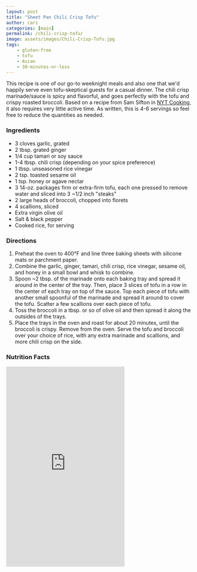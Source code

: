 ```yaml
---
layout: post
title: "Sheet Pan Chili Crisp Tofu"
author: cari
categories: [main]
permalink: /chili-crisp-tofu/
image: assets/images/Chili-Crisp-Tofu.jpg
tags:
    - gluten-free
    - tofu
    - Asian
    - 30-minutes-or-less
---
```


This recipe is one of our go-to weeknight meals and also one that we'd happily serve even tofu-skeptical guests for a casual dinner. The chili crisp marinade/sauce is spicy and flavorful, and goes perfectly with the tofu and crispy roasted broccoli. Based on a recipe from Sam Sifton in [NYT Cooking](https://cooking.nytimes.com/recipes/1020993-tofu-and-green-beans-with-chile-crisp), it also requires very little active time. As written, this is 4-6 servings so feel free to reduce the quantities as needed.

<h3> Ingredients </h3>

- 3 cloves garlic, grated
- 2 tbsp. grated ginger
- 1/4 cup tamari or soy sauce
- 1-4 tbsp. chili crisp (depending on your spice preference)
- 1 tbsp. unseasoned rice vinegar
- 2 tsp. toasted sesame oil
- 1 tsp. honey or agave nectar
- 3 14-oz. packages firm or extra-firm tofu, each one pressed to remove water and sliced into 3 ~1/2 inch "steaks"
- 2 large heads of broccoli, chopped into florets
- 4 scallions, sliced
- Extra virgin olive oil
- Salt & black pepper
- Cooked rice, for serving

<h3> Directions </h3>

1. Preheat the oven to 400&deg;F and line three baking sheets with silicone mats or parchment paper.
2. Combine the garlic, ginger, tamari, chili crisp, rice vinegar, sesame oil, and honey in a small bowl and whisk to combine.
3. Spoon ~2 tbsp. of the marinade onto each baking tray and spread it around in the center of the tray. Then, place 3 slices of tofu in a row in the center of each tray on top of the sauce. Top each piece of tofu with another small spoonful of the marinade and spread it around to cover the tofu. Scatter a few scallions over each piece of tofu.
4. Toss the broccoli in a tbsp. or so of olive oil and then spread it along the outsides of the trays.
5. Place the trays in the oven and roast for about 20 minutes, until the broccoli is crispy. Remove from the oven. Serve the tofu and broccoli over your choice of rice, with any extra marinade and scallions, and more chili crisp on the side.
 
<h3> Nutrition Facts </h3>

<iframe title="CRONOMETER.com" width="320" height="540" src="https://cronometer.com/facts.html?food=31143718&measure=86000231&labelType=AMERICAN_2016" frameborder="0"></iframe>
